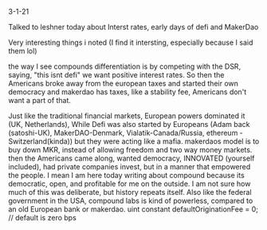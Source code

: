 3-1-21

Talked to leshner today about Interst rates, early days of defi and MakerDao

Very interesting things i noted (I find it intersting, especially because I said them lol)

the way I see compounds differentiation is by competing with the DSR, saying, "this isnt defi" we want positive interest rates. So then the Americans broke away from the european taxes and started their own democracy
and makerdao has taxes, like a stability fee, Americans don't want a part of that.


Just like the traditional financial markets, European powers dominated it (UK, Netherlands), While Defi was also started by Europeans (Adam back (satoshi-UK), MakerDAO-Denmark, Vialatik-Canada/Russia, ethereum - Switzerland(kinda)) but they were acting like a mafia. makerdaos model is to buy down MKR, instead of allowing freedom and two way money markets. then the Americans came along, wanted democracy, INNOVATED (yourself included), had private companies invest, but in a manner that empowered the people. I mean I am here today writing about compound because its democratic, open, and profitable for me on the outside. I am not sure how much of this was deliberate, but history repeats itself. Also like the federal government in the USA, compound labs is kind of powerless, compared to an old European bank or makerdao.
uint constant defaultOriginationFee = 0; // default is zero bps
